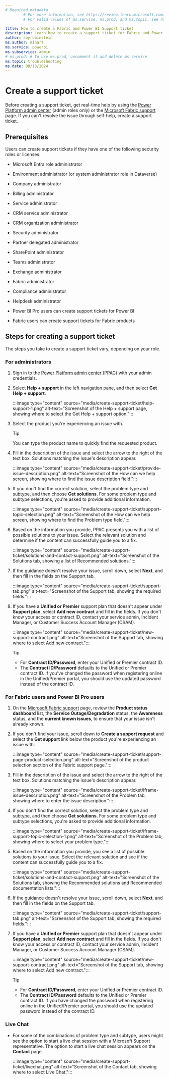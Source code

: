 ```yaml
---
# Required metadata
		# For more information, see https://review.learn.microsoft.com/en-us/help/platform/learn-editor-add-metadata?branch=main
		# For valid values of ms.service, ms.prod, and ms.topic, see https://review.learn.microsoft.com/en-us/help/platform/metadata-taxonomies?branch=main

title: How to create a Fabric and Power BI Support ticket
description: Learn how to create a support ticket for Fabric and Power BI, depending on your role (administrator versus user).
author: royrubinstein
ms.author: mihart
ms.service: powerbi
ms.subservice: admin
# ms.prod: # To use ms.prod, uncomment it and delete ms.service
ms.topic: troubleshooting 
ms.date: 08/13/2024
---
```


# Create a support ticket

Before creating a support ticket, get real-time help by using the [Power Platform admin center](https://admin.powerplatform.microsoft.com/support) (admin roles only) or the [Microsoft Fabric support](https://support.fabric.microsoft.com/support) page. If you can't resolve the issue through self-help, create a support ticket.

## Prerequisites

Users can create support tickets if they have one of the following security roles or licenses:

- Microsoft Entra role administrator

- Environment administrator (or system administrator role in Dataverse)

- Company administrator

- Billing administrator

- Service administrator

- CRM service administrator

- CRM organization administrator

- Security administrator

- Partner delegated administrator

- SharePoint administrator

- Teams administrator

- Exchange administrator

- Fabric administrator

- Compliance administrator

- Helpdesk administrator

- Power BI Pro users can create support tickets for Power BI

- Fabric users can create support tickets for Fabric products

## Steps for creating a support ticket

The steps you take to create a support ticket vary, depending on your role.

### For administrators

1. Sign in to the [Power Platform admin center (PPAC)](https://admin.powerplatform.microsoft.com/) with your admin credentials.

1. Select **Help + support** in the left navigation pane, and then select **Get Help + support**.

   :::image type="content" source="media/create-support-ticket/help-support-1.png" alt-text="Screenshot of the Help + support page, showing where to select the Get Help + support option.":::

1. Select the product you're experiencing an issue with.

   > [!TIP]
   > You can type the product name to quickly find the requested product.

1. Fill in the description of the issue and select the arrow to the right of the text box. Solutions matching the issue's description appear.

   :::image type="content" source="media/create-support-ticket/provide-issue-description.png" alt-text="Screenshot of the How can we help screen, showing where to find the issue description field.":::

1. If you don't find the correct solution, select the problem type and subtype, and then choose **Get solutions**. For some problem type and subtype selections, you're asked to provide additional information.

   :::image type="content" source="media/create-support-ticket/support-topic-selection.png" alt-text="Screenshot of the How can we help screen, showing where to find the Problem type field.":::

1. Based on the information you provide, PPAC presents you with a list of possible solutions to your issue. Select the relevant solution and determine if the content can successfully guide you to a fix.

   :::image type="content" source="media/create-support-ticket/solutions-and-contact-support.png" alt-text="Screenshot of the Solutions tab, showing a list of Recommended solutions.":::

1. If the guidance doesn't resolve your issue, scroll down, select **Next**, and then fill in the fields on the Support tab.

   :::image type="content" source="media/create-support-ticket/support-tab.png" alt-text="Screenshot of the Support tab, showing the required fields.":::

1. If you have a **Unified or Premier** support plan that doesn't appear under **Support plan**, select **Add new contract** and fill in the fields. If you don't know your access or contract ID, contact your service admin, Incident Manager, or Customer Success Account Manager (CSAM).

   :::image type="content" source="media/create-support-ticket/new-support-contract.png" alt-text="Screenshot of the Support tab, showing where to select Add new contract.":::

   > [!TIP]
   >- For **Contract ID/Password**, enter your Unified or Premier contract ID.
   >- The **Contract ID/Password** defaults to the Unified or Premier contract ID. If you've changed the password when registering online in the Unified/Premier portal, you should use the updated password instead of the contract ID.

### For Fabric users and Power BI Pro users

1. On the [Microsoft Fabric support](https://support.fabric.microsoft.com/support) page, review the **Product status dashboard** list, the **Service Outage/Degradation** status, the **Awareness** status, and the **current known issues**, to ensure that your issue isn't already known.

1. If you don't find your issue, scroll down to **Create a support request** and select the **Get support** link below the product you're experiencing an issue with.

   :::image type="content" source="media/create-support-ticket/support-page-product-selection.png" alt-text="Screenshot of the product selection section of the Fabric support page.":::

1. Fill in the description of the issue and select the arrow to the right of the text box. Solutions matching the issue's description appear.

   :::image type="content" source="media/create-support-ticket/iframe-issue-description.png" alt-text="Screenshot of the Problem tab, showing where to enter the issue description.":::

1. If you don't find the correct solution, select the problem type and subtype, and then choose **Get solutions**. For some problem type and subtype selections, you're asked to provide additional information.

   :::image type="content" source="media/create-support-ticket/iframe-support-topic-selection-1.png" alt-text="Screenshot of the Problem tab, showing where to select your problem type.":::

1. Based on the information you provide, you see a list of possible solutions to your issue. Select the relevant solution and see if the content can successfully guide you to a fix.

   :::image type="content" source="media/create-support-ticket/solutions-and-contact-support.png" alt-text="Screenshot of the Solutions tab, showing the Recommended solutions and Recommended documentation lists.":::

1. If the guidance doesn't resolve your issue, scroll down, select **Next**, and then fill in the fields on the Support tab.

   :::image type="content" source="media/create-support-ticket/support-tab.png" alt-text="Screenshot of the Support tab, showing the required fields.":::

1. If you have a **Unified or Premier** support plan that doesn't appear under **Support plan**, select **Add new contract** and fill in the fields. If you don't know your access or contract ID, contact your service admin, Incident Manager, or Customer Success Account Manager (CSAM).

   :::image type="content" source="media/create-support-ticket/new-support-contract.png" alt-text="Screenshot of the Support tab, showing where to select Add new contract.":::

   > [!TIP]
   >- For **Contract ID/Password**, enter your Unified or Premier contract ID.
   >- The **Contract ID/Password** defaults to the Unified or Premier contract ID. If you have changed the password when registering online in the Unified/Premier portal, you should use the updated password instead of the contract ID.

### Live Chat

- For some of the combinations of problem type and subtype, users might see the option to start a live chat session with a Microsoft Support representative. The option to start a live chat session appears on the **Contact** page.

   :::image type="content" source="media/create-support-ticket/livechat.png" alt-text="Screenshot of the Contact tab, showing where to select Live Chat.":::
